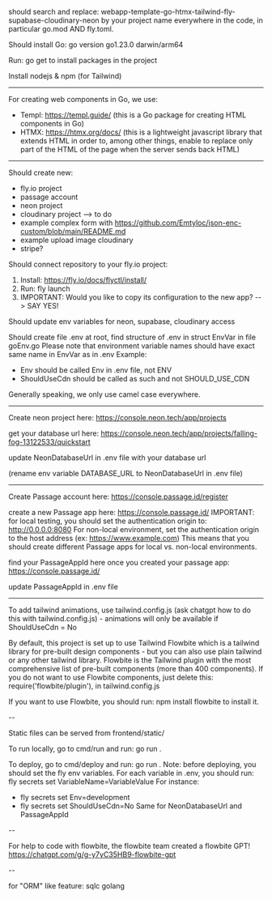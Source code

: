 should search and replace: webapp-template-go-htmx-tailwind-fly-supabase-cloudinary-neon
by your project name everywhere in the code, in particular go.mod AND fly.toml.

Should install Go: go version go1.23.0 darwin/arm64

Run: go get to install packages in the project

Install nodejs & npm (for Tailwind)

---

For creating web components in Go, we use:
- Templ: https://templ.guide/ (this is a Go package for creating HTML components in Go)
- HTMX: https://htmx.org/docs/ (this is a lightweight javascript library that extends HTML in order to, among other things, enable to replace only part of the HTML of the page when the server sends back HTML)


---

Should create new:
- fly.io project
- passage account
- neon project
- cloudinary project --> to do
- example complex form with https://github.com/Emtyloc/json-enc-custom/blob/main/README.md
- example upload image cloudinary
- stripe?


Should connect repository to your fly.io project:
1. Install: https://fly.io/docs/flyctl/install/
2. Run: fly launch
3. IMPORTANT: Would you like to copy its configuration to the new app? --> SAY YES!

Should update env variables for neon, supabase, cloudinary access

Should create file .env at root, find structure of .env in struct EnvVar in file goEnv.go
Please note that environment variable names should have exact same name in EnvVar as in .env
Example: 
- Env should be called Env in .env file, not ENV
- ShouldUseCdn should be called as such and not SHOULD_USE_CDN

Generally speaking, we only use camel case everywhere.

----
Create neon project here: https://console.neon.tech/app/projects

get your database url here: https://console.neon.tech/app/projects/falling-fog-13122533/quickstart

update NeonDatabaseUrl in .env file with your database url

(rename env variable DATABASE_URL to NeonDatabaseUrl in .env file)

----

Create Passage account here: https://console.passage.id/register

create a new Passage app here: https://console.passage.id/
IMPORTANT: for local testing, you should set the authentication origin to: http://0.0.0.0:8080
For non-local environment, set the authentication origin to the host address (ex: https://www.example.com)
This means that you should create different Passage apps for local vs. non-local environments.

find your PassageAppId here once you created your passage app: https://console.passage.id/

update PassageAppId in .env file

----

To add tailwind animations, use tailwind.config.js (ask chatgpt how to do this with tailwind.config.js) - animations will only be available if ShouldUseCdn = No

By default, this project is set up to use Tailwind Flowbite which is a tailwind library for pre-built design components - but you can also use plain tailwind or any other tailwind library. Flowbite is the Tailwind plugin with the most comprehensive list of pre-built components (more than 400 components).
If you do not want to use Flowbite components, just delete this: require('flowbite/plugin'), in tailwind.config.js

If you want to use Flowbite, you should run: npm install flowbite to install it.

--

Static files can be served from frontend/static/

To run locally, go to cmd/run and run: go run .

To deploy, go to cmd/deploy and run: go run .
Note: before deploying, you should set the fly env variables.
For each variable in .env, you should run: fly secrets set VariableName=VariableValue
For instance: 
- fly secrets set Env=development
- fly secrets set ShouldUseCdn=No
Same for NeonDatabaseUrl and PassageAppId


-- 

For help to code with flowbite, the flowbite team created a flowbite GPT!
https://chatgpt.com/g/g-y7yC35HB9-flowbite-gpt


--

for "ORM" like feature: sqlc golang